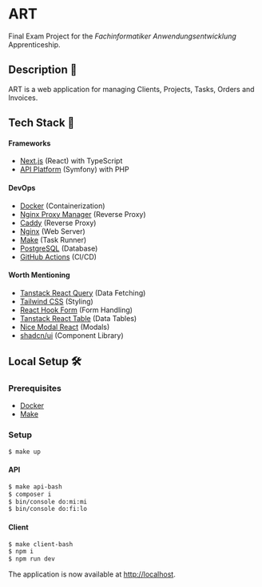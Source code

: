 # ART

Final Exam Project for the _Fachinformatiker Anwendungsentwicklung_ Apprenticeship.

## Description 🌻

ART is a web application for managing Clients, Projects, Tasks, Orders and Invoices.

<!-- ## Demo

A demo of the application can be found [here](https://art.cardiacdev.tech/). -->

## Tech Stack 🥞

#### Frameworks

- [Next.js](https://nextjs.org/) (React) with TypeScript
- [API Platform](https://api-platform.com/) (Symfony) with PHP

#### DevOps

- [Docker](https://www.docker.com/) (Containerization)
- [Nginx Proxy Manager](https://nginxproxymanager.com/) (Reverse Proxy)
- [Caddy](https://caddyserver.com/) (Reverse Proxy)
- [Nginx](https://www.nginx.com/) (Web Server)
- [Make](https://www.gnu.org/software/make/) (Task Runner)
- [PostgreSQL](https://www.postgresql.org/) (Database)
- [GitHub Actions](https://github.com/features/actions) (CI/CD)

#### Worth Mentioning

- [Tanstack React Query](https://react-query.tanstack.com/) (Data Fetching)
- [Tailwind CSS](https://tailwindcss.com/) (Styling)
- [React Hook Form](https://react-hook-form.com/) (Form Handling)
- [Tanstack React Table](https://react-table.tanstack.com/) (Data Tables)
- [Nice Modal React](https://github.com/eBay/nice-modal-react) (Modals)
- [shadcn/ui](https://ui.shadcn.com/) (Component Library)

## Local Setup 🛠

### Prerequisites

- [Docker](https://docs.docker.com/get-docker/)
- [Make](https://www.gnu.org/software/make/)

### Setup

```bash
$ make up
```

#### API

```bash
$ make api-bash
$ composer i
$ bin/console do:mi:mi
$ bin/console do:fi:lo
```

#### Client

```bash
$ make client-bash
$ npm i
$ npm run dev
```

The application is now available at [http://localhost](http://localhost).
